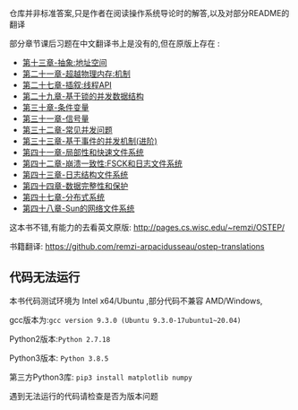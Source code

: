 仓库并非标准答案,只是作者在阅读操作系统导论时的解答,以及对部分README的翻译

部分章节课后习题在中文翻译书上是没有的,但在原版上存在 :
- [第十三章-抽象:地址空间](./第十三章-抽象:地址空间)
- [第二十一章-超越物理内存:机制](./第二十一章-超越物理内存:机制)
- [第二十七章-插叙:线程API](./第二十七章-插叙:线程API)
- [第二十九章-基于锁的并发数据结构](./第二十九章-基于锁的并发数据结构)
- [第三十章-条件变量](./第三十章-条件变量)
- [第三十一章-信号量](./第三十一章-信号量)
- [第三十二章-常见并发问题](./第三十二章-常见并发问题)
- [第三十三章-基于事件的并发机制(进阶)](./第三十三章-基于事件的并发机制(进阶))
- [第四十一章-局部性和快速文件系统](./第四十一章-局部性和快速文件系统)
- [第四十二章-崩溃一致性:FSCK和日志文件系统](./第四十二章-崩溃一致性:FSCK和日志文件系统)
- [第四十三章-日志结构文件系统](./第四十三章-日志结构文件系统)
- [第四十四章-数据完整性和保护](./第四十四章-数据完整性和保护)
- [第四十七章-分布式系统](./第四十七章-分布式系统)
- [第四十八章-Sun的网络文件系统](./第四十八章-Sun的网络文件系统)


这本书不错,有能力的去看英文原版:
http://pages.cs.wisc.edu/~remzi/OSTEP/

书籍翻译:
https://github.com/remzi-arpacidusseau/ostep-translations

## 代码无法运行
本书代码测试环境为 Intel x64/Ubuntu ,部分代码不兼容 AMD/Windows,

gcc版本为:`gcc version 9.3.0 (Ubuntu 9.3.0-17ubuntu1~20.04)`

Python2版本:`Python 2.7.18`

Python3版本: `Python 3.8.5`

第三方Python3库: `pip3 install matplotlib numpy`

遇到无法运行的代码请检查是否为版本问题